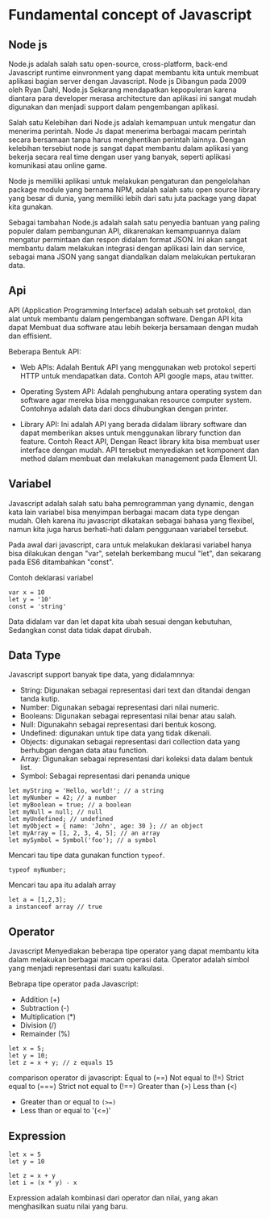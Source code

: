 # Fundamental concept of Javascript

## Node js

Node.js adalah salah satu open-source, cross-platform, back-end Javascript runtime einvronment yang dapat membantu kita untuk membuat aplikasi bagian server dengan Javascript. Node js Dibangun pada 2009 oleh Ryan Dahl, Node.js Sekarang mendapatkan kepopuleran karena diantara para developer merasa architecture dan aplikasi ini sangat mudah digunakan dan menjadi support dalam pengembangan aplikasi. 

Salah satu Kelebihan dari Node.js adalah kemampuan untuk mengatur dan menerima perintah. Node Js dapat menerima berbagai macam perintah secara bersamaan tanpa harus menghentikan perintah lainnya. Dengan kelebihan tersebiut node js sangat dapat membantu dalam aplikasi yang bekerja secara real time dengan user yang banyak, seperti aplikasi komunikasi atau online game. 

Node js memiliki aplikasi untuk melakukan pengaturan dan pengelolahan package module yang bernama NPM, adalah salah satu open source library yang besar di dunia, yang memiliki lebih dari satu juta package yang dapat kita gunakan.

Sebagai tambahan Node.js adalah salah satu penyedia bantuan yang paling populer dalam pembangunan API, dikarenakan kemampuannya dalam mengatur permintaan dan respon didalam format JSON. Ini akan sangat membantu dalam melakukan integrasi dengan aplikasi lain dan service, sebagai mana JSON yang sangat diandalkan dalam melakukan pertukaran data. 


## Api 

API (Application Programming Interface) adalah sebuah set protokol, dan alat untuk membantu dalam pengembangan software. Dengan API kita dapat Membuat dua software atau lebih bekerja bersamaan dengan mudah dan effisient.

Beberapa Bentuk API:
- Web APIs: Adalah Bentuk API yang menggunakan web protokol seperti HTTP untuk mendapatkan data. Contoh API google maps, atau twitter.

- Operating System API: Adalah penghubung antara operating system dan software agar mereka bisa menggunakan resource computer system.  Contohnya adalah data dari docs dihubungkan dengan printer. 
- Library API: Ini adalah API yang berada didalam library software dan dapat memberikan akses untuk menggunakan library function dan feature. Contoh React API, Dengan React library kita bisa membuat user interface dengan mudah. API tersebut menyediakan set komponent dan method dalam membuat dan melakukan management pada Element UI.

## Variabel 

Javascript adalah salah satu baha pemrogramman yang dynamic, dengan kata lain variabel bisa menyimpan berbagai macam data type dengan mudah. Oleh karena itu javascript dikatakan sebagai bahasa yang flexibel, namun kita juga harus berhati-hati dalam penggunaan variabel tersebut.

Pada awal dari javascript, cara untuk melakukan deklarasi variabel hanya bisa dilakukan dengan "var", setelah berkembang mucul "let", dan sekarang pada ES6 ditambahkan "const". 

Contoh deklarasi variabel 

```
var x = 10
let y = '10'
const = 'string'
```
Data didalam var dan let dapat kita ubah sesuai dengan kebutuhan, Sedangkan const data tidak dapat dirubah. 

## Data Type 

Javascript support banyak tipe data, yang didalamnnya:

- String: Digunakan sebagai representasi dari text dan ditandai dengan tanda kutip.
- Number: Digunakan sebagai representasi dari nilai numeric.
- Booleans: Digunakan sebagai representasi nilai benar atau salah. 
- Null: Digunakahn sebagai representasi dari bentuk kosong. 
- Undefined: digunakan untuk tipe data yang tidak dikenali.
- Objects: digunakan sebagai representasi dari collection data yang berhubgan dengan data atau function.
- Array: Digunakan sebagai representasi dari koleksi data dalam bentuk list.
- Symbol: Sebagai representasi dari penanda unique 


```
let myString = 'Hello, world!'; // a string
let myNumber = 42; // a number
let myBoolean = true; // a boolean
let myNull = null; // null
let myUndefined; // undefined
let myObject = { name: 'John', age: 30 }; // an object
let myArray = [1, 2, 3, 4, 5]; // an array
let mySymbol = Symbol('foo'); // a symbol
```

Mencari tau tipe data gunakan function `typeof`.
```
typeof myNumber;
```

Mencari tau apa itu adalah array
```
let a = [1,2,3];
a instanceof array // true
```

## Operator 

Javascript Menyediakan beberapa tipe operator yang dapat membantu kita dalam melakukan berbagai macam operasi data. Operator adalah simbol yang menjadi representasi dari suatu kalkulasi. 

Bebrapa tipe operator pada Javascript:
- Addition (+)
- Subtraction (-)
- Multiplication (*)
- Division (/)
- Remainder (%)


```
let x = 5;
let y = 10;
let z = x + y; // z equals 15
```

comparison operator di javascript:
Equal to (==)
Not equal to (!=)
Strict equal to (===)
Strict not equal to (!==)
Greater than (>)
Less than (<)
- Greater than or equal to `(>=)`
- Less than or equal to '(<=)'



## Expression 

```
let x = 5
let y = 10 

let z = x + y 
let i = (x * y) - x 
```

Expression adalah kombinasi dari operator dan nilai, yang akan menghasilkan suatu nilai yang baru.
